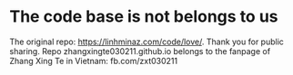 # The code base is not belongs to us
The original repo: https://linhminaz.com/code/love/. Thank you for public sharing.
Repo zhangxingte030211.github.io belongs to the fanpage of Zhang Xing Te in Vietnam: fb.com/zxt030211

